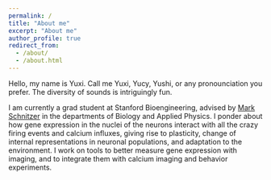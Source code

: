 ```yaml
---
permalink: /
title: "About me"
excerpt: "About me"
author_profile: true
redirect_from: 
  - /about/
  - /about.html
---
```


Hello, my name is Yuxi. Call me Yuxi, Yucy, Yushi, or any pronounciation you prefer. The diversity of sounds is intriguingly fun.

I am currently a grad student at Stanford Bioengineering, advised by [Mark Schnitzer](http://pyramidal.stanford.edu) in the departments of Biology and Applied Physics. I ponder about how gene expression in the nuclei of the neurons interact with all the crazy firing events and calcium influxes, giving rise to plasticity, change of internal representations in neuronal populations, and adaptation to the environment. I work on tools to better measure gene expression with imaging, and to integrate them with calcium imaging and behavior experiments.